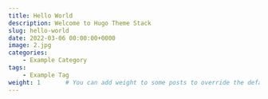 ```yaml
---
title: Hello World
description: Welcome to Hugo Theme Stack
slug: hello-world
date: 2022-03-06 00:00:00+0000
image: 2.jpg
categories:
    - Example Category
tags:
    - Example Tag
weight: 1       # You can add weight to some posts to override the default sorting (date descending)
---
```


